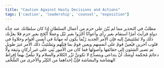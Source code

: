 ```yaml
---
title: "Caution Against Hasty Decisions and Actions"
tags: ['caution', 'leadership', 'counsel', "exposition"]
---
```


 مطلبٌ في التحذير مما لم يُبْنَ على حزم من أعمال السلطان إذا كان سلطانك عند جِدَّة دولةٍ فرأيتَ أمرًا استقام بغير رأي وأعوانًا أجْزَوا بغير نَيْل وعملًا أَنْجَح بغير حزم فلا يغرَّنك ذلك ولا تَسْتَنِيمَنَّ إليه فإن الأمر الجديد رُبَّما يكون له مهابةٌ في أنفس أقوام وحلاوةٌ في قلوب آخرين فيُعينُ قومٌ على أنفسهم ويعين قومٌ بما قِبَلَهم ويَسْتَتِبُّ ذلك الأمر غيرَ طويلٍ ثم تصير الشئون إلى حقائقها وأصولها  فما كان من الأمور بُنِي على غير أركانٍ وثيقة ولا دعائمَ مُحكمة أوشكَ أنْ يتداعى ويتصدَّع  لا تكوننَّ نَزْر الكلام والسلام ولا تبلُغنَّ بهما إفراط الهشاشة والبشاشة فإنَّ إحداهما من الكِبْر والأخرى من السُّخْفِ
